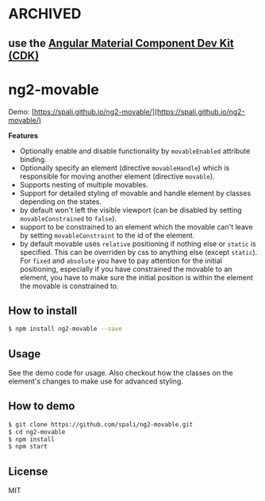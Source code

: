 # ARCHIVED

## use the [Angular Material Component Dev Kit (CDK)](https://material.angular.io/cdk/drag-drop/)

# ng2-movable

Demo: [https://spali.github.io/ng2-movable/](https://spali.github.io/ng2-movable/)

__Features__
-   Optionally enable and disable functionality by `movableEnabled` attribute binding.
-   Optionally specify an element (directive `movableHandle`) which is responsible for moving another element (directive `movable`).
-   Supports nesting of multiple movables.
-   Support for detailed styling of movable and handle element by classes depending on the states.
-   by default won't left the visible viewport (can be disabled by setting `movableConstrained` to `false`).
-   support to be constrained to an element which the movable can't leave by setting `movableConstraint` to the id of the element.
-   by default movable uses `relative` positioning if nothing else or `static` is specified. This can be overriden by css to anything else (except `static`). For `fixed` and `absolute` you have to pay attention for the initial positioning, especially if you have constrained the movable to an element, you have to make sure the initial position is within the element the movable is constrained to.

## How to install

```bash
$ npm install ng2-movable --save
```

## Usage

See the demo code for usage. Also checkout how the classes on the element's changes to make use for advanced styling.

## How to demo

```bash
$ git clone https://github.com/spali/ng2-movable.git
$ cd ng2-movable
$ npm install
$ npm start
```

## License

MIT
